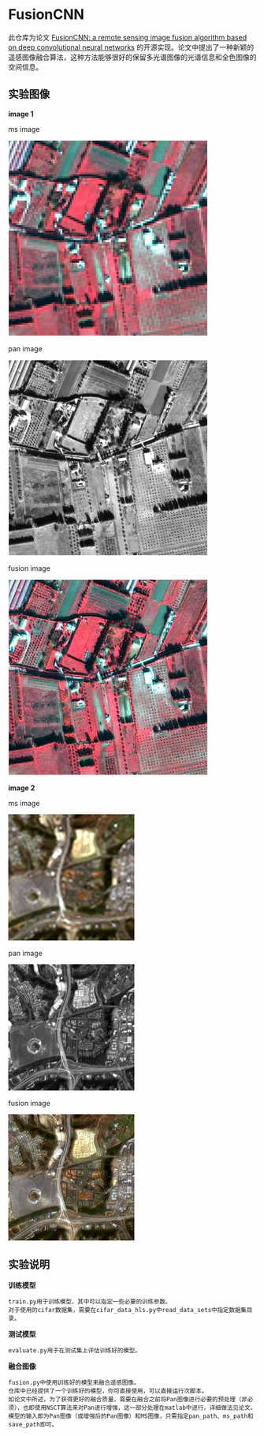 # FusionCNN
此仓库为论文 [FusionCNN: a remote sensing image fusion algorithm based on deep convolutional neural networks](https://link.springer.com/article/10.1007/s11042-018-6850-3) 的开源实现。论文中提出了一种新颖的遥感图像融合算法，这种方法能够很好的保留多光谱图像的光谱信息和全色图像的空间信息。
  
## 实验图像

**image 1**

ms image

![ms image](images/ms1.jpg)

pan image

![pan image](images/pan1.jpg)

fusion image

![fusion image](images/fusion1.jpg)

**image 2**

ms image

![ms image](images/ms2.jpg)

pan image

![pan image](images/pan2.jpg)

fusion image

![fusion image](images/fusion2.jpg)

## 实验说明
**训练模型**
```
train.py用于训练模型，其中可以指定一些必要的训练参数。
对于使用的cifar数据集，需要在cifar_data_hls.py中read_data_sets中指定数据集目录。
```
**测试模型**
```
evaluate.py用于在测试集上评估训练好的模型。
```
**融合图像**
```
fusion.py中使用训练好的模型来融合遥感图像。
仓库中已经提供了一个训练好的模型，你可直接使用，可以直接运行次脚本。
如论文中所述，为了获得更好的融合质量，需要在融合之前将Pan图像进行必要的预处理（非必须），也即使用NSCT算法来对Pan进行增强，这一部分处理在matlab中进行，详细做法见论文。
模型的输入即为Pan图像（或增强后的Pan图像）和MS图像，只需指定pan_path、ms_path和save_path即可。
```
